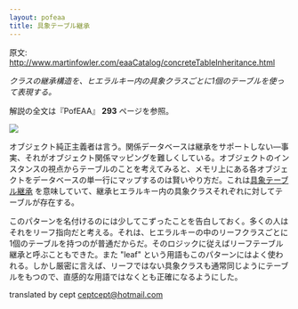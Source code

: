 ```yaml
---
layout: pofeaa
title: 具象テーブル継承
---
```


原文: http://www.martinfowler.com/eaaCatalog/concreteTableInheritance.html


*クラスの継承構造を、ヒエラルキー内の具象クラスごとに1個のテーブルを使って表現する。*

解説の全文は『PofEAA』 **293** ページを参照。

![](http://www.martinfowler.com/eaaCatalog/leafInheritanceTableSketch.gif)


オブジェクト純正主義者は言う。関係データベースは継承をサポートしない—事実、それがオブジェクト関係マッピングを難しくしている。オブジェクトのインスタンスの視点からテーブルのことを考えてみると、メモリ上にある各オブジェクトをデータベースの単一行にマップするのは賢いやり方だ。これは[具象テーブル継承](ConcreteTableInheritance) を意味していて、継承ヒエラルキー内の具象クラスそれぞれに対してテーブルが存在する。



このパターンを名付けるのには少してこずったことを告白しておく。多くの人はそれをリーフ指向だと考える。それは、ヒエラルキーの中のリーフクラスごとに1個のテーブルを持つのが普通だからだ。そのロジックに従えばリーフテーブル継承と呼ぶこともできた。また "leaf" という用語もこのパターンにはよく使われる。しかし厳密に言えば、リーフではない具象クラスも通常同じようにテーブルをもつので、直感的な用語ではなくとも正確になるようにした。

translated by cept <ceptcept@hotmail.com>
